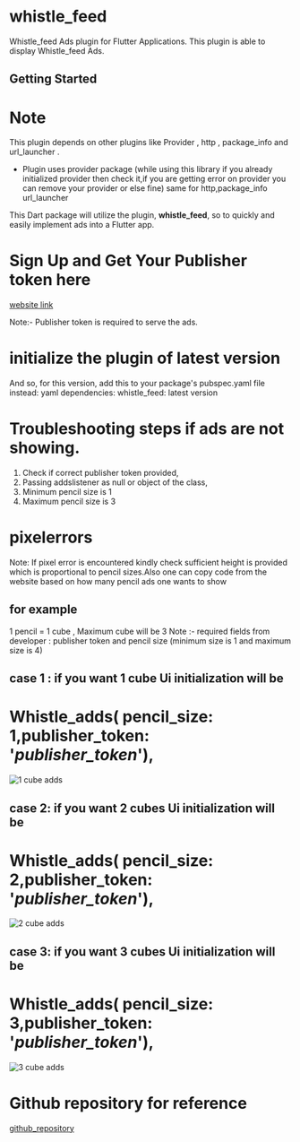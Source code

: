 # whistle_feed

Whistle_feed Ads plugin for Flutter Applications. This plugin is able to display Whistle_feed Ads.

## Getting Started

# Note

This plugin depends on other plugins like Provider , http , package_info and url_launcher .
*  Plugin uses provider package (while using this library if you already initialized provider then check it,if you are getting error on provider you can remove your provider or else fine)
   same for http,package_info url_launcher

This Dart package will utilize the plugin, **whistle_feed**, so to quickly and easily implement ads into a Flutter app.

# Sign Up and Get Your Publisher token here
[website link](https://publisher.whistle.mobi/)

Note:- Publisher token is required to serve the ads.


# initialize the plugin of latest version
And so, for this version, add this to your package's pubspec.yaml file instead:
yaml dependencies: whistle_feed: latest version

# Troubleshooting steps if ads are not showing.
1) Check if correct publisher token provided,
2) Passing addslistener as null or object of the class,
3) Minimum pencil size is 1
4) Maximum pencil size is 3

# pixelerrors
Note: If pixel error is encountered kindly check sufficient height is provided which is proportional to pencil sizes.Also one can copy code from the website based on how many pencil ads one wants to show


## for example
1 pencil = 1 cube , Maximum cube will be 3
Note :- required fields from developer : publisher token and pencil size (minimum size is 1 and maximum size is 4)

## case 1 : if you want 1 cube Ui initialization will be

#  Whistle_adds( pencil_size: 1,publisher_token: '***publisher_token***'),


![1 cube adds](https://github.com/WhistleFeed/flutter_sdk/blob/master/screenshots/newadd1.png)


## case 2: if you want 2 cubes Ui initialization will be

#  Whistle_adds( pencil_size: 2,publisher_token: '***publisher_token***'),


![2 cube adds](https://github.com/WhistleFeed/flutter_sdk/blob/master/screenshots/newadd2.png)

## case 3: if you want 3 cubes Ui initialization will be
#  Whistle_adds( pencil_size: 3,publisher_token: '***publisher_token***'),


![3 cube adds](https://github.com/WhistleFeed/flutter_sdk/blob/master/screenshots/newadd3.png)

# Github repository for reference

[github_repository](https://github.com/prakashvalueleaf/whistle_feed)
